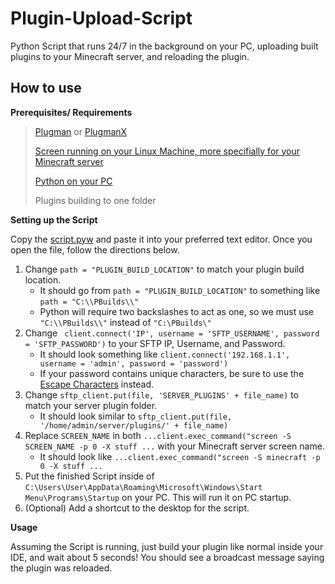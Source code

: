 # Plugin-Upload-Script
Python Script that runs 24/7 in the background on your PC, uploading built plugins to your Minecraft server, and reloading the plugin.
## How to use
**Prerequisites/ Requirements**
> [Plugman](https://dev.bukkit.org/projects/plugman) or [PlugmanX](https://www.spigotmc.org/resources/plugmanx.88135/)
> 
> [Screen running on your Linux Machine, more specifially for your Minecraft server](https://oscarhjelm.com/blag/2011/02/minecraft-server-on-linux-using-screen/)
> 
> [Python on your PC](https://www.python.org/downloads/)
> 
> Plugins building to one folder

**Setting up the Script**

Copy the [script.pyw](https://github.com/Siiant/Plugin-Upload-Script/blob/main/script.pyw) and paste it into your preferred text editor. Once you open the file, follow the directions below.

1. Change `path = "PLUGIN_BUILD_LOCATION"` to match your plugin build location.
   - It should go from `path = "PLUGIN_BUILD_LOCATION"` to something like `path = "C:\\PBuilds\\"`
   - Python will require two backslashes to act as one, so we must use `"C:\\PBuilds\\"` instead of `"C:\PBuilds\"`
2. Change ` client.connect('IP', username = 'SFTP_USERNAME', password = 'SFTP_PASSWORD')` to your SFTP IP, Username, and Password.
   - It should look something like `client.connect('192.168.1.1', username = 'admin', password = 'password')`
   - If your password contains unique characters, be sure to use the [Escape Characters](https://pythonexamples.org/python-escape-characters/) instead.
3. Change `sftp_client.put(file, 'SERVER_PLUGINS' + file_name)` to match your server plugin folder.
   - It should look similar to `sftp_client.put(file, '/home/admin/server/plugins/' + file_name)`
4. Replace `SCREEN_NAME` in both `...client.exec_command("screen -S SCREEN_NAME -p 0 -X stuff ...` with your Minecraft server screen name.
   - It should look like `...client.exec_command("screen -S minecraft -p 0 -X stuff ... `
5. Put the finished Script inside of `C:\Users\User\AppData\Roaming\Microsoft\Windows\Start Menu\Programs\Startup` on your PC. This will run it on PC startup.
6. (Optional) Add a shortcut to the desktop for the script.

**Usage** 

Assuming the Script is running, just build your plugin like normal inside your IDE, and wait about 5 seconds! You should see a broadcast message saying the plugin was reloaded.
